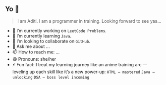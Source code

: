## Yo 👋

> I am Aditi. I am a programmer in training. Looking forward to see yaa...  

- 🔭 I’m currently working on `LeetCode Problems`.
- 🌱 I’m currently learning `Java`.
- 👯 I’m looking to collaborate on `GitHub`.
- 💬 Ask me about ...
- 📫 How to reach me: ...
- 😄 Pronouns: she/her
- ⚡ Fun fact: I treat my learning journey like an anime training arc — leveling up each skill like it’s a new power-up:
`HTML – mastered`
`Java – unlocking`
`DSA – boss level incoming`

